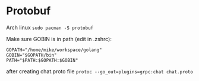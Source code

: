 # Protobuf

Arch linux `sudo pacman -S protobuf `

Make sure GOBIN is in path (edit in .zshrc):

```
GOPATH="/home/mike/workspace/golang"
GOBIN="$GOPATH/bin"
PATH="$PATH:$GOPATH:$GOBIN"
```

after creating chat.proto file
`protoc --go_out=plugins=grpc:chat chat.proto`